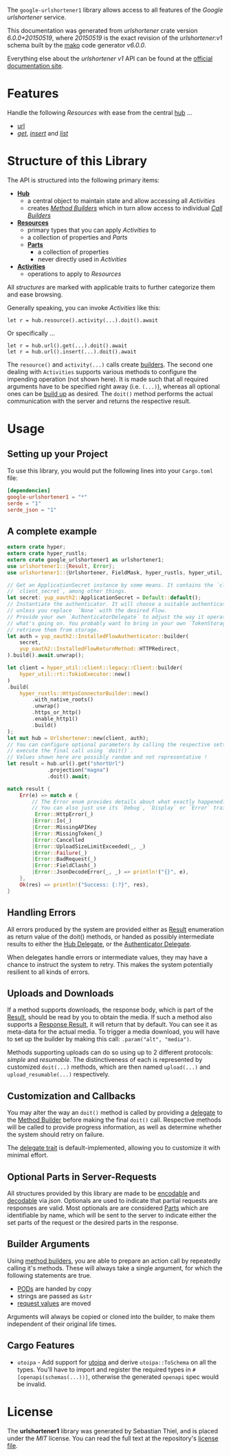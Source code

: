 <!---
DO NOT EDIT !
This file was generated automatically from 'src/generator/templates/api/README.md.mako'
DO NOT EDIT !
-->
The `google-urlshortener1` library allows access to all features of the *Google urlshortener* service.

This documentation was generated from *urlshortener* crate version *6.0.0+20150519*, where *20150519* is the exact revision of the *urlshortener:v1* schema built by the [mako](http://www.makotemplates.org/) code generator *v6.0.0*.

Everything else about the *urlshortener* *v1* API can be found at the
[official documentation site](https://developers.google.com/url-shortener/v1/getting_started).
# Features

Handle the following *Resources* with ease from the central [hub](https://docs.rs/google-urlshortener1/6.0.0+20150519/google_urlshortener1/Urlshortener) ...

* [url](https://docs.rs/google-urlshortener1/6.0.0+20150519/google_urlshortener1/api::Url)
 * [*get*](https://docs.rs/google-urlshortener1/6.0.0+20150519/google_urlshortener1/api::UrlGetCall), [*insert*](https://docs.rs/google-urlshortener1/6.0.0+20150519/google_urlshortener1/api::UrlInsertCall) and [*list*](https://docs.rs/google-urlshortener1/6.0.0+20150519/google_urlshortener1/api::UrlListCall)




# Structure of this Library

The API is structured into the following primary items:

* **[Hub](https://docs.rs/google-urlshortener1/6.0.0+20150519/google_urlshortener1/Urlshortener)**
    * a central object to maintain state and allow accessing all *Activities*
    * creates [*Method Builders*](https://docs.rs/google-urlshortener1/6.0.0+20150519/google_urlshortener1/common::MethodsBuilder) which in turn
      allow access to individual [*Call Builders*](https://docs.rs/google-urlshortener1/6.0.0+20150519/google_urlshortener1/common::CallBuilder)
* **[Resources](https://docs.rs/google-urlshortener1/6.0.0+20150519/google_urlshortener1/common::Resource)**
    * primary types that you can apply *Activities* to
    * a collection of properties and *Parts*
    * **[Parts](https://docs.rs/google-urlshortener1/6.0.0+20150519/google_urlshortener1/common::Part)**
        * a collection of properties
        * never directly used in *Activities*
* **[Activities](https://docs.rs/google-urlshortener1/6.0.0+20150519/google_urlshortener1/common::CallBuilder)**
    * operations to apply to *Resources*

All *structures* are marked with applicable traits to further categorize them and ease browsing.

Generally speaking, you can invoke *Activities* like this:

```Rust,ignore
let r = hub.resource().activity(...).doit().await
```

Or specifically ...

```ignore
let r = hub.url().get(...).doit().await
let r = hub.url().insert(...).doit().await
```

The `resource()` and `activity(...)` calls create [builders][builder-pattern]. The second one dealing with `Activities`
supports various methods to configure the impending operation (not shown here). It is made such that all required arguments have to be
specified right away (i.e. `(...)`), whereas all optional ones can be [build up][builder-pattern] as desired.
The `doit()` method performs the actual communication with the server and returns the respective result.

# Usage

## Setting up your Project

To use this library, you would put the following lines into your `Cargo.toml` file:

```toml
[dependencies]
google-urlshortener1 = "*"
serde = "1"
serde_json = "1"
```

## A complete example

```Rust
extern crate hyper;
extern crate hyper_rustls;
extern crate google_urlshortener1 as urlshortener1;
use urlshortener1::{Result, Error};
use urlshortener1::{Urlshortener, FieldMask, hyper_rustls, hyper_util, yup_oauth2};

// Get an ApplicationSecret instance by some means. It contains the `client_id` and
// `client_secret`, among other things.
let secret: yup_oauth2::ApplicationSecret = Default::default();
// Instantiate the authenticator. It will choose a suitable authentication flow for you,
// unless you replace  `None` with the desired Flow.
// Provide your own `AuthenticatorDelegate` to adjust the way it operates and get feedback about
// what's going on. You probably want to bring in your own `TokenStorage` to persist tokens and
// retrieve them from storage.
let auth = yup_oauth2::InstalledFlowAuthenticator::builder(
    secret,
    yup_oauth2::InstalledFlowReturnMethod::HTTPRedirect,
).build().await.unwrap();

let client = hyper_util::client::legacy::Client::builder(
    hyper_util::rt::TokioExecutor::new()
)
.build(
    hyper_rustls::HttpsConnectorBuilder::new()
        .with_native_roots()
        .unwrap()
        .https_or_http()
        .enable_http1()
        .build()
);
let mut hub = Urlshortener::new(client, auth);
// You can configure optional parameters by calling the respective setters at will, and
// execute the final call using `doit()`.
// Values shown here are possibly random and not representative !
let result = hub.url().get("shortUrl")
             .projection("magna")
             .doit().await;

match result {
    Err(e) => match e {
        // The Error enum provides details about what exactly happened.
        // You can also just use its `Debug`, `Display` or `Error` traits
         Error::HttpError(_)
        |Error::Io(_)
        |Error::MissingAPIKey
        |Error::MissingToken(_)
        |Error::Cancelled
        |Error::UploadSizeLimitExceeded(_, _)
        |Error::Failure(_)
        |Error::BadRequest(_)
        |Error::FieldClash(_)
        |Error::JsonDecodeError(_, _) => println!("{}", e),
    },
    Ok(res) => println!("Success: {:?}", res),
}

```
## Handling Errors

All errors produced by the system are provided either as [Result](https://docs.rs/google-urlshortener1/6.0.0+20150519/google_urlshortener1/common::Result) enumeration as return value of
the doit() methods, or handed as possibly intermediate results to either the
[Hub Delegate](https://docs.rs/google-urlshortener1/6.0.0+20150519/google_urlshortener1/common::Delegate), or the [Authenticator Delegate](https://docs.rs/yup-oauth2/*/yup_oauth2/trait.AuthenticatorDelegate.html).

When delegates handle errors or intermediate values, they may have a chance to instruct the system to retry. This
makes the system potentially resilient to all kinds of errors.

## Uploads and Downloads
If a method supports downloads, the response body, which is part of the [Result](https://docs.rs/google-urlshortener1/6.0.0+20150519/google_urlshortener1/common::Result), should be
read by you to obtain the media.
If such a method also supports a [Response Result](https://docs.rs/google-urlshortener1/6.0.0+20150519/google_urlshortener1/common::ResponseResult), it will return that by default.
You can see it as meta-data for the actual media. To trigger a media download, you will have to set up the builder by making
this call: `.param("alt", "media")`.

Methods supporting uploads can do so using up to 2 different protocols:
*simple* and *resumable*. The distinctiveness of each is represented by customized
`doit(...)` methods, which are then named `upload(...)` and `upload_resumable(...)` respectively.

## Customization and Callbacks

You may alter the way an `doit()` method is called by providing a [delegate](https://docs.rs/google-urlshortener1/6.0.0+20150519/google_urlshortener1/common::Delegate) to the
[Method Builder](https://docs.rs/google-urlshortener1/6.0.0+20150519/google_urlshortener1/common::CallBuilder) before making the final `doit()` call.
Respective methods will be called to provide progress information, as well as determine whether the system should
retry on failure.

The [delegate trait](https://docs.rs/google-urlshortener1/6.0.0+20150519/google_urlshortener1/common::Delegate) is default-implemented, allowing you to customize it with minimal effort.

## Optional Parts in Server-Requests

All structures provided by this library are made to be [encodable](https://docs.rs/google-urlshortener1/6.0.0+20150519/google_urlshortener1/common::RequestValue) and
[decodable](https://docs.rs/google-urlshortener1/6.0.0+20150519/google_urlshortener1/common::ResponseResult) via *json*. Optionals are used to indicate that partial requests are responses
are valid.
Most optionals are are considered [Parts](https://docs.rs/google-urlshortener1/6.0.0+20150519/google_urlshortener1/common::Part) which are identifiable by name, which will be sent to
the server to indicate either the set parts of the request or the desired parts in the response.

## Builder Arguments

Using [method builders](https://docs.rs/google-urlshortener1/6.0.0+20150519/google_urlshortener1/common::CallBuilder), you are able to prepare an action call by repeatedly calling it's methods.
These will always take a single argument, for which the following statements are true.

* [PODs][wiki-pod] are handed by copy
* strings are passed as `&str`
* [request values](https://docs.rs/google-urlshortener1/6.0.0+20150519/google_urlshortener1/common::RequestValue) are moved

Arguments will always be copied or cloned into the builder, to make them independent of their original life times.

[wiki-pod]: http://en.wikipedia.org/wiki/Plain_old_data_structure
[builder-pattern]: http://en.wikipedia.org/wiki/Builder_pattern
[google-go-api]: https://github.com/google/google-api-go-client

## Cargo Features

* `utoipa` - Add support for [utoipa](https://crates.io/crates/utoipa) and derive `utoipa::ToSchema` on all
the types. You'll have to import and register the required types in `#[openapi(schemas(...))]`, otherwise the
generated `openapi` spec would be invalid.


# License
The **urlshortener1** library was generated by Sebastian Thiel, and is placed
under the *MIT* license.
You can read the full text at the repository's [license file][repo-license].

[repo-license]: https://github.com/Byron/google-apis-rsblob/main/LICENSE.md

